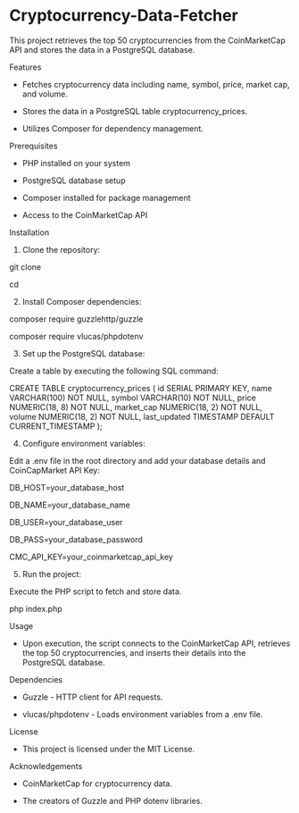 # Cryptocurrency-Data-Fetcher

This project retrieves the top 50 cryptocurrencies from the CoinMarketCap API and stores the data in a PostgreSQL database.

Features

- Fetches cryptocurrency data including name, symbol, price, market cap, and volume.

- Stores the data in a PostgreSQL table cryptocurrency_prices.

- Utilizes Composer for dependency management.

Prerequisites

- PHP installed on your system

- PostgreSQL database setup

- Composer installed for package management

- Access to the CoinMarketCap API

Installation

1. Clone the repository:

git clone <your-repo-url>

cd <project-directory>

2. Install Composer dependencies:

composer require guzzlehttp/guzzle

composer require vlucas/phpdotenv

3. Set up the PostgreSQL database:

Create a table by executing the following SQL command:

CREATE TABLE cryptocurrency_prices (
    id SERIAL PRIMARY KEY,
    name VARCHAR(100) NOT NULL,
    symbol VARCHAR(10) NOT NULL,
    price NUMERIC(18, 8) NOT NULL,
    market_cap NUMERIC(18, 2) NOT NULL,
    volume NUMERIC(18, 2) NOT NULL,
    last_updated TIMESTAMP DEFAULT CURRENT_TIMESTAMP
);

4. Configure environment variables:

Edit a .env file in the root directory and add your database details and CoinCapMarket API Key:

DB_HOST=your_database_host

DB_NAME=your_database_name

DB_USER=your_database_user

DB_PASS=your_database_password

CMC_API_KEY=your_coinmarketcap_api_key

5. Run the project:

Execute the PHP script to fetch and store data.

php index.php

Usage

- Upon execution, the script connects to the CoinMarketCap API, retrieves the top 50 cryptocurrencies, and inserts their details into the PostgreSQL database.

Dependencies

- Guzzle - HTTP client for API requests.

- vlucas/phpdotenv - Loads environment variables from a .env file.

License

- This project is licensed under the MIT License.

Acknowledgements

- CoinMarketCap for cryptocurrency data.

- The creators of Guzzle and PHP dotenv libraries.
